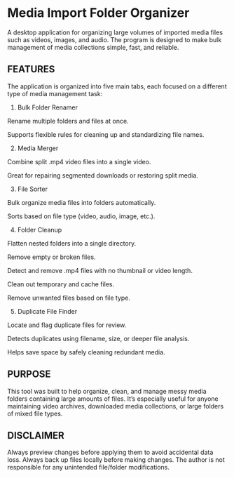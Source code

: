 Media Import Folder Organizer
========================================

A desktop application for organizing large volumes of imported media files such as videos, images, and audio.
The program is designed to make bulk management of media collections simple, fast, and reliable.

FEATURES
----------

The application is organized into five main tabs, each focused on a different type of media management task:

1. Bulk Folder Renamer

Rename multiple folders and files at once.

Supports flexible rules for cleaning up and standardizing file names.

2. Media Merger

Combine split .mp4 video files into a single video.

Great for repairing segmented downloads or restoring split media.

3. File Sorter

Bulk organize media files into folders automatically.

Sorts based on file type (video, audio, image, etc.).

4. Folder Cleanup

Flatten nested folders into a single directory.

Remove empty or broken files.

Detect and remove .mp4 files with no thumbnail or video length.

Clean out temporary and cache files.

Remove unwanted files based on file type.

5. Duplicate File Finder

Locate and flag duplicate files for review.

Detects duplicates using filename, size, or deeper file analysis.

Helps save space by safely cleaning redundant media.

PURPOSE
----------

This tool was built to help organize, clean, and manage messy media folders containing large amounts of files.
It’s especially useful for anyone maintaining video archives, downloaded media collections, or large folders of mixed file types.

DISCLAIMER
----------
Always preview changes before applying them to avoid accidental data loss.
Always back up files locally before making changes.
The author is not responsible for any unintended file/folder modifications.
